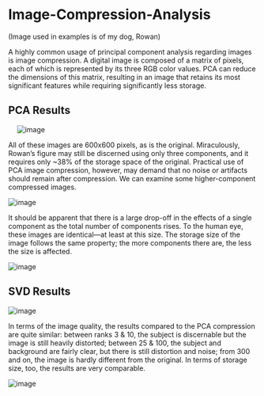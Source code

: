 # Image-Compression-Analysis
(Image used in examples is of my dog, Rowan)

A highly common usage of principal component analysis regarding images is image compression. A digital image is composed of a matrix of pixels, each of which is represented by its three RGB color values. PCA can reduce the dimensions of this matrix, resulting in an image that retains its most significant features while requiring significantly less storage. 

## PCA Results
 
![image](https://user-images.githubusercontent.com/55513603/106340387-3ffea400-625f-11eb-93b4-e36370399fa1.png)

All of these images are 600x600 pixels, as is the original. Miraculously, Rowan’s figure may still be discerned using only three components, and it requires only ~38% of the storage space of the original. Practical use of PCA image compression, however, may demand that no noise or artifacts should remain after compression. We can examine some higher-component compressed images. 

![image](https://user-images.githubusercontent.com/55513603/106340400-4db42980-625f-11eb-83f4-83dd9b56c272.png)

It should be apparent that there is a large drop-off in the effects of a single component as the total number of components rises. To the human eye, these images are identical—at least at this size. The storage size of the image follows the same property; the more components there are, the less the size is affected.

![image](https://user-images.githubusercontent.com/55513603/106340415-599feb80-625f-11eb-8ece-7fcc903acc7d.png)



## SVD Results

![image](https://user-images.githubusercontent.com/55513603/106340436-67557100-625f-11eb-8a34-20184e33191a.png)

In terms of the image quality, the results compared to the PCA compression are quite similar: between ranks 3 & 10, the subject is discernable but the image is still heavily distorted; between 25 & 100, the subject and background are fairly clear, but there is still distortion and noise; from 300 and on, the image is hardly different from the original. In terms of storage size, too, the results are very comparable.

![image](https://user-images.githubusercontent.com/55513603/106340456-73d9c980-625f-11eb-91d0-31d258e131b5.png)

